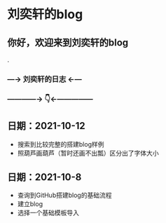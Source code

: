 
# 刘奕轩的blog
## 你好，欢迎来到刘奕轩的blog
.
### —→ 刘奕轩的日志 ←—
### ————→ 👇←—————

## 日期：2021-10-12
 - 搜索到比较完整的搭建blog样例
 - 照葫芦画葫芦（暂时还画不出瓢）区分出了字体大小

## 日期：2021-10-8
 - 查询到GitHub搭建blog的基础流程
 - 建立blog
 - 选择一个基础模板导入
